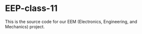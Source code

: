 # EEP-class-11
This is the source code for our EEM (Electronics, Engineering, and Mechanics) project. 

